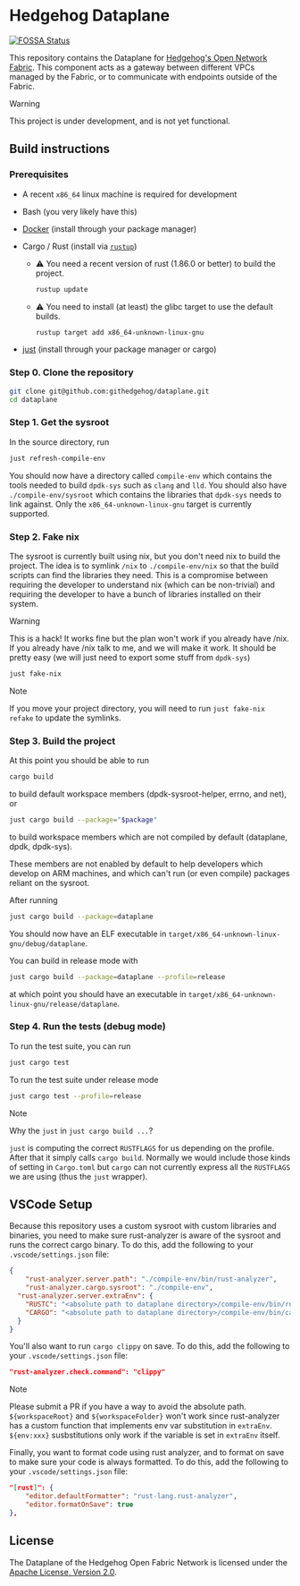 # Hedgehog Dataplane
[![FOSSA Status](https://app.fossa.com/api/projects/custom%2B43661%2Fgithub.com%2Fgithedgehog%2Fdataplane.svg?type=shield)](https://app.fossa.com/projects/custom%2B43661%2Fgithub.com%2Fgithedgehog%2Fdataplane?ref=badge_shield)


This repository contains the Dataplane for [Hedgehog's Open Network
Fabric][fabric-docs]. This component acts as a gateway between different VPCs
managed by the Fabric, or to communicate with endpoints outside of the Fabric.

> [!WARNING]
> This project is under development, and is not yet functional.

[fabric-docs]: https://docs.githedgehog.com

## Build instructions

### Prerequisites

- A recent `x86_64` linux machine is required for development
- Bash (you very likely have this)
- [Docker][docker] (install through your package manager)
- Cargo / Rust (install via [`rustup`][rustup])

  * :warning: You need a recent version of rust (1.86.0 or better) to build the project.

    ```bash
    rustup update
    ```
  * :warning: You need to install (at least) the glibc target to use the default builds.

    ```bash
    rustup target add x86_64-unknown-linux-gnu
    ```

- [just][just] (install through your package manager or cargo)

[docker]: https://www.docker.com/
[rustup]: https://rustup.rs/
[just]: https://github.com/casey/just

### Step 0. Clone the repository

```bash
git clone git@github.com:githedgehog/dataplane.git
cd dataplane
```

### Step 1. Get the sysroot

In the source directory, run

```bash
just refresh-compile-env
```

You should now have a directory called `compile-env` which contains the tools needed to build `dpdk-sys` such as `clang` and `lld`.
You should also have `./compile-env/sysroot` which contains the libraries that `dpdk-sys` needs to link against.
Only the `x86_64-unknown-linux-gnu` target is currently supported.

### Step 2. Fake nix

The sysroot is currently built using nix, but you don't need nix to build the project.
The idea is to symlink `/nix` to `./compile-env/nix` so that the build scripts can find the libraries they need.
This is a compromise between requiring the developer to understand nix (which can be non-trivial) and requiring the developer to have a bunch of libraries installed on their system.

> [!WARNING]
> This is a hack!
> It works fine but the plan won't work if you already have /nix.
> If you already have /nix talk to me, and we will make it work.
> It should be pretty easy (we will just need to export some stuff
> from `dpdk-sys`)

```bash
just fake-nix
```

> [!NOTE]
> If you move your project directory, you will need to run `just fake-nix refake` to update the symlinks.

### Step 3. Build the project

At this point you should be able to run

```bash
cargo build
```

to build default workspace members (dpdk-sysroot-helper, errno, and net), or

```bash
just cargo build --package="$package"
```

to build workspace members which are not compiled by default (dataplane, dpdk, dpdk-sys).

These members are not enabled by default to help developers which develop on ARM machines, and which can't run (or even compile) packages reliant on the sysroot.

After running

```bash
just cargo build --package=dataplane
```

You should now have an ELF executable in `target/x86_64-unknown-linux-gnu/debug/dataplane`.

You can build in release mode with

```bash
just cargo build --package=dataplane --profile=release
```

at which point you should have an executable in `target/x86_64-unknown-linux-gnu/release/dataplane`.

### Step 4. Run the tests (debug mode)

To run the test suite, you can run

```bash
just cargo test
```

To run the test suite under release mode

```bash
just cargo test --profile=release
```

> [!NOTE]
> Why the `just` in `just cargo build ...`?
>
> `just` is computing the correct `RUSTFLAGS` for us depending on the profile.
> After that it simply calls `cargo build`.
> Normally we would include those kinds of setting in `Cargo.toml` but `cargo` can not currently express all the `RUSTFLAGS` we are using (thus the `just` wrapper).

## VSCode Setup

Because this repository uses a custom sysroot with custom libraries and binaries, you need to make sure rust-analyzer is aware of the sysroot and runs the correct cargo binary.
To do this, add the following to your `.vscode/settings.json` file:

```json
{
	"rust-analyzer.server.path": "./compile-env/bin/rust-analyzer",
	"rust-analyzer.cargo.sysroot": "./compile-env",
  "rust-analyzer.server.extraEnv": {
    "RUSTC": "<absolute path to dataplane directory>/compile-env/bin/rustc",
    "CARGO": "<absolute path to dataplane directory>/compile-env/bin/cargo"
  }
}
```

You'll also want to run `cargo clippy` on save.
To do this, add the following to your `.vscode/settings.json` file:

```json
"rust-analyzer.check.command": "clippy"
```

> [!NOTE]
> Please submit a PR if you have a way to avoid the absolute path.
> `${workspaceRoot}` and `${workspaceFolder}` won't work since rust-analyzer has a custom function that implements env var substitution in `extraEnv`.
> `${env:xxx}` susbstitutions only work if the variable is set in `extraEnv` itself.

Finally, you want to format code using rust analyzer, and to format on save to make sure your code is always formatted.
To do this, add the following to your `.vscode/settings.json` file:
```json
"[rust]": {
    "editor.defaultFormatter": "rust-lang.rust-analyzer",
    "editor.formatOnSave": true
},
```
## License

The Dataplane of the Hedgehog Open Fabric Network is licensed under the
[Apache License, Version 2.0](LICENSE).
